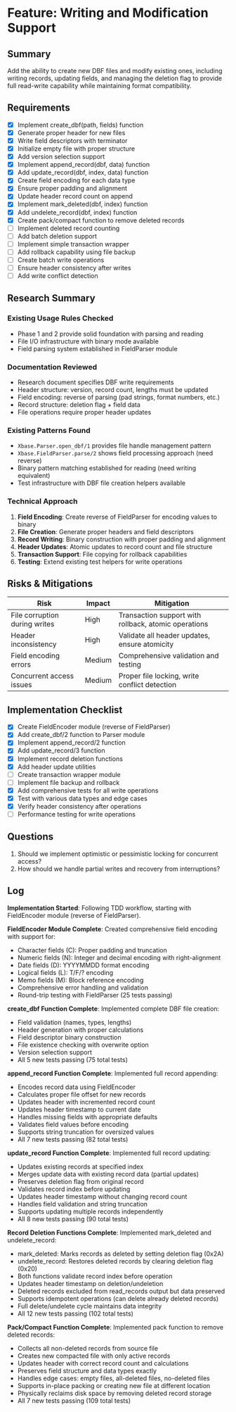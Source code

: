 # Feature: Writing and Modification Support

## Summary
Add the ability to create new DBF files and modify existing ones, including writing records, updating fields, and managing the deletion flag to provide full read-write capability while maintaining format compatibility.

## Requirements
- [x] Implement create_dbf(path, fields) function
- [x] Generate proper header for new files
- [x] Write field descriptors with terminator
- [x] Initialize empty file with proper structure
- [x] Add version selection support
- [x] Implement append_record(dbf, data) function
- [x] Add update_record(dbf, index, data) function
- [x] Create field encoding for each data type
- [x] Ensure proper padding and alignment
- [x] Update header record count on append
- [x] Implement mark_deleted(dbf, index) function
- [x] Add undelete_record(dbf, index) function
- [x] Create pack/compact function to remove deleted records
- [ ] Implement deleted record counting
- [ ] Add batch deletion support
- [ ] Implement simple transaction wrapper
- [ ] Add rollback capability using file backup
- [ ] Create batch write operations
- [ ] Ensure header consistency after writes
- [ ] Add write conflict detection

## Research Summary
### Existing Usage Rules Checked
- Phase 1 and 2 provide solid foundation with parsing and reading
- File I/O infrastructure with binary mode available
- Field parsing system established in FieldParser module

### Documentation Reviewed
- Research document specifies DBF write requirements
- Header structure: version, record count, lengths must be updated
- Field encoding: reverse of parsing (pad strings, format numbers, etc.)
- Record structure: deletion flag + field data
- File operations require proper header updates

### Existing Patterns Found
- `Xbase.Parser.open_dbf/1` provides file handle management pattern
- `Xbase.FieldParser.parse/2` shows field processing approach (need reverse)
- Binary pattern matching established for reading (need writing equivalent)
- Test infrastructure with DBF file creation helpers available

### Technical Approach
1. **Field Encoding**: Create reverse of FieldParser for encoding values to binary
2. **File Creation**: Generate proper headers and field descriptors
3. **Record Writing**: Binary construction with proper padding and alignment
4. **Header Updates**: Atomic updates to record count and file structure
5. **Transaction Support**: File copying for rollback capabilities
6. **Testing**: Extend existing test helpers for write operations

## Risks & Mitigations
| Risk | Impact | Mitigation |
|------|--------|------------|
| File corruption during writes | High | Transaction support with rollback, atomic operations |
| Header inconsistency | High | Validate all header updates, ensure atomicity |
| Field encoding errors | Medium | Comprehensive validation and testing |
| Concurrent access issues | Medium | Proper file locking, write conflict detection |

## Implementation Checklist
- [x] Create FieldEncoder module (reverse of FieldParser)
- [x] Add create_dbf/2 function to Parser module
- [x] Implement append_record/2 function
- [x] Add update_record/3 function
- [x] Implement record deletion functions
- [x] Add header update utilities
- [ ] Create transaction wrapper module
- [ ] Implement file backup and rollback
- [x] Add comprehensive tests for all write operations
- [x] Test with various data types and edge cases
- [x] Verify header consistency after operations
- [ ] Performance testing for write operations

## Questions
1. Should we implement optimistic or pessimistic locking for concurrent access?
2. How should we handle partial writes and recovery from interruptions?

## Log
**Implementation Started**: Following TDD workflow, starting with FieldEncoder module (reverse of FieldParser).

**FieldEncoder Module Complete**: Created comprehensive field encoding with support for:
- Character fields (C): Proper padding and truncation
- Numeric fields (N): Integer and decimal encoding with right-alignment
- Date fields (D): YYYYMMDD format encoding
- Logical fields (L): T/F/? encoding
- Memo fields (M): Block reference encoding
- Comprehensive error handling and validation
- Round-trip testing with FieldParser (25 tests passing)

**create_dbf Function Complete**: Implemented complete DBF file creation:
- Field validation (names, types, lengths)
- Header generation with proper calculations
- Field descriptor binary construction
- File existence checking with overwrite option
- Version selection support
- All 5 new tests passing (75 total tests)

**append_record Function Complete**: Implemented full record appending:
- Encodes record data using FieldEncoder
- Calculates proper file offset for new records
- Updates header with incremented record count
- Updates header timestamp to current date
- Handles missing fields with appropriate defaults
- Validates field values before encoding
- Supports string truncation for oversized values
- All 7 new tests passing (82 total tests)

**update_record Function Complete**: Implemented full record updating:
- Updates existing records at specified index
- Merges update data with existing record data (partial updates)
- Preserves deletion flag from original record
- Validates record index before updating
- Updates header timestamp without changing record count
- Handles field validation and string truncation
- Supports updating multiple records independently
- All 8 new tests passing (90 total tests)

**Record Deletion Functions Complete**: Implemented mark_deleted and undelete_record:
- mark_deleted: Marks records as deleted by setting deletion flag (0x2A)
- undelete_record: Restores deleted records by clearing deletion flag (0x20)  
- Both functions validate record index before operation
- Updates header timestamp on deletion/undeletion
- Deleted records excluded from read_records output but data preserved
- Supports idempotent operations (can delete already deleted records)
- Full delete/undelete cycle maintains data integrity
- All 12 new tests passing (102 total tests)

**Pack/Compact Function Complete**: Implemented pack function to remove deleted records:
- Collects all non-deleted records from source file
- Creates new compacted file with only active records
- Updates header with correct record count and calculations
- Preserves field structure and data types exactly
- Handles edge cases: empty files, all-deleted files, no-deleted files
- Supports in-place packing or creating new file at different location
- Physically reclaims disk space by removing deleted record storage
- All 7 new tests passing (109 total tests)